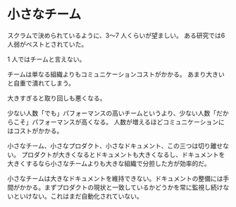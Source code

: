 # 小さなチーム

スクラムで決められているように、3〜7 人くらいが望ましい。
ある研究では6人弱がベストとされていた。

1 人ではチームと言えない。

チームは単なる組織よりもコミュニケーションコストがかかる。
あまり大きいと自重で潰れてしまう。

大きすぎると取り回しも悪くなる。

少ない人数「でも」パフォーマンスの高いチームというより、少ない人数「だからこそ」パフォーマンスが高くなる。
人数が増えるほどコミュニケーションにはコストがかかる。

小さなチーム、小さなプロダクト、小さなドキュメント、この三つは切り離せない。
プロダクトが大きくなるとドキュメントも大きくなるし、ドキュメントを大きくするなら小さなチームよりも大きな組織で分担した方が効率的だ。

小さなチームは大きなドキュメントを維持できない。ドキュメントの整備には手間がかかる。まずプロダクトの現状と一致しているかどうかを常に監視し続けないといけない。これはまだ自動化されていない。
